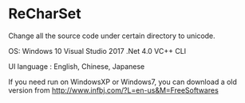 # ReCharSet
Change all the source code under certain directory to unicode.

OS: Windows 10
Visual Studio 2017
.Net 4.0
VC++ CLI

UI language : English, Chinese, Japanese

If you need run on WindowsXP or Windows7, you can download a old version from 
http://www.infbj.com/?L=en-us&M=FreeSoftwares
